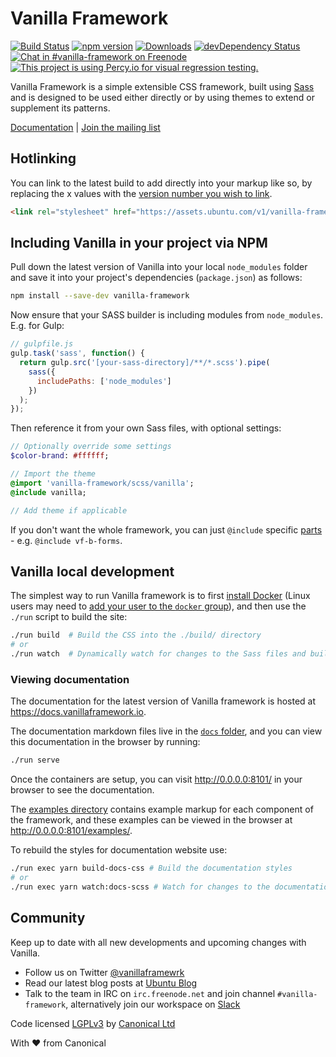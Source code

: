 # Vanilla Framework

[![Build Status](https://travis-ci.org/canonical-web-and-design/vanilla-framework.svg?branch=master)](https://travis-ci.org/canonical-web-and-design/vanilla-framework)
[![npm version](https://badge.fury.io/js/vanilla-framework.svg)](http://badge.fury.io/js/vanilla-framework)
[![Downloads](http://img.shields.io/npm/dm/vanilla-framework.svg)](https://www.npmjs.com/package/vanilla-framework)
[![devDependency Status](https://david-dm.org/canonical-web-and-design/vanilla-framework/dev-status.svg)](https://david-dm.org/canonical-web-and-design/vanilla-framework#info=devDependencies)
[![Chat in #vanilla-framework on Freenode](https://img.shields.io/badge/chat-%23vanilla--framework-blue.svg)](http://webchat.freenode.net/?channels=vanilla-framework)
[![This project is using Percy.io for visual regression testing.](https://percy.io/static/images/percy-badge.svg)](https://percy.io)

Vanilla Framework is a simple extensible CSS framework, built using [Sass](http://sass-lang.com/) and is designed to be used either directly or by using themes to extend or supplement its patterns.

[Documentation](https://docs.vanillaframework.io) |
[Join the mailing list](http://canonical.us3.list-manage2.com/subscribe?u=56dac47c206ba0f58ec25f314&id=36f7d8394e)

## Hotlinking

You can link to the latest build to add directly into your markup like so, by replacing the x values with the [version number you wish to link](https://github.com/canonical-web-and-design/vanilla-framework/releases).

```html
<link rel="stylesheet" href="https://assets.ubuntu.com/v1/vanilla-framework-version-x.x.x.min.css" />
```

## Including Vanilla in your project via NPM

Pull down the latest version of Vanilla into your local `node_modules` folder
and save it into your project's dependencies (`package.json`) as follows:

```bash
npm install --save-dev vanilla-framework
```

Now ensure that your SASS builder is including modules from `node_modules`. E.g. for Gulp:

```javascript
// gulpfile.js
gulp.task('sass', function() {
  return gulp.src('[your-sass-directory]/**/*.scss').pipe(
    sass({
      includePaths: ['node_modules']
    })
  );
});
```

Then reference it from your own Sass files, with optional settings:

```sass
// Optionally override some settings
$color-brand: #ffffff;

// Import the theme
@import 'vanilla-framework/scss/vanilla';
@include vanilla;

// Add theme if applicable
```

If you don't want the whole framework, you can just `@include` specific [parts](scss) - e.g. `@include vf-b-forms`.

## Vanilla local development

The simplest way to run Vanilla framework is to first [install Docker](https://docs.docker.com/engine/installation/) (Linux users may need to [add your user to the `docker` group](https://docs.docker.com/engine/installation/linux/linux-postinstall/)), and then use the `./run` script to build the site:

```bash
./run build  # Build the CSS into the ./build/ directory
# or
./run watch  # Dynamically watch for changes to the Sass files and build automatically
```

### Viewing documentation

The documentation for the latest version of Vanilla framework is hosted at <https://docs.vanillaframework.io>.

The documentation markdown files live in the [`docs` folder](/docs), and you can view this documentation in the browser by running:

```bash
./run serve
```

Once the containers are setup, you can visit <http://0.0.0.0:8101/> in your browser to see the documentation.

The [examples directory](/docs/examples) contains example markup for each component of the framework, and these examples can be viewed in the browser at <http://0.0.0.0:8101/examples/>.

To rebuild the styles for documentation website use:

```bash
./run exec yarn build-docs-css # Build the documentation styles
# or
./run exec yarn watch:docs-scss # Watch for changes to the documentation styles Sass files
```

## Community

Keep up to date with all new developments and upcoming changes with Vanilla.

- Follow us on Twitter [@vanillaframewrk](https://twitter.com/vanillaframewrk)
- Read our latest blog posts at [Ubuntu Blog](https://blog.ubuntu.com/topics/design)
- Talk to the team in IRC on <code>irc.freenode.net</code> and join channel <code>#vanilla-framework</code>, alternatively join our workspace on [Slack](vanillaframework.slack.com)

Code licensed [LGPLv3](http://opensource.org/licenses/lgpl-3.0.html) by [Canonical Ltd](http://www.canonical.com/)

With ♥ from Canonical
